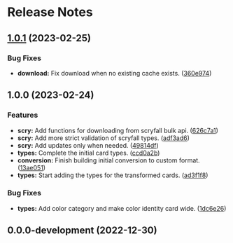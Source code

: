 # Release Notes

## [1.0.1](https://github.com/CubeArtisan/carddb/compare/v1.0.0...v1.0.1) (2023-02-25)


### Bug Fixes

* **download:** Fix download when no existing cache exists. ([360e974](https://github.com/CubeArtisan/carddb/commit/360e9744443c77b482eb4866bf8d28a8a75589f1))

## 1.0.0 (2023-02-24)


### Features

* **scry:** Add functions for downloading from scryfall bulk api. ([626c7a1](https://github.com/CubeArtisan/carddb/commit/626c7a1add3d083df5025eba8e6f7f8745408dce))
* **scry:** Add more strict validation of scryfall types. ([adf3ad6](https://github.com/CubeArtisan/carddb/commit/adf3ad62fe54857c10558e737223cf92bf6596e2))
* **scry:** Add updates only when needed. ([49814df](https://github.com/CubeArtisan/carddb/commit/49814df3c808f8ec7ab7acd704aaafa96152644e))
* **types:** Complete the initial card types. ([ccd0a2b](https://github.com/CubeArtisan/carddb/commit/ccd0a2bc81e7558d35427ae595c134f997c4a5bc))
* **conversion:** Finish building initial conversion to custom format. ([13ae051](https://github.com/CubeArtisan/carddb/commit/13ae0514fb6281ec0c209c038408580fb71ecea6))
* **types:** Start adding the types for the transformed cards. ([ad3f1f8](https://github.com/CubeArtisan/carddb/commit/ad3f1f865924f54d9f05b69c951c8b079cf5a37e))


### Bug Fixes

* **types:** Add color category and make color identity card wide. ([1dc6e26](https://github.com/CubeArtisan/carddb/commit/1dc6e262e3cb239e5348770c095dff0b5c428cbc))

## 0.0.0-development (2022-12-30)
